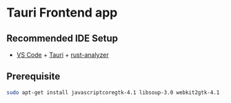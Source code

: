 # Tauri Frontend app

## Recommended IDE Setup

- [VS Code](https://code.visualstudio.com/) + [Tauri](https://marketplace.visualstudio.com/items?itemName=tauri-apps.tauri-vscode) + [rust-analyzer](https://marketplace.visualstudio.com/items?itemName=rust-lang.rust-analyzer)

## Prerequisite

```bash
sudo apt-get install javascriptcoregtk-4.1 libsoup-3.0 webkit2gtk-4.1 -y
```
